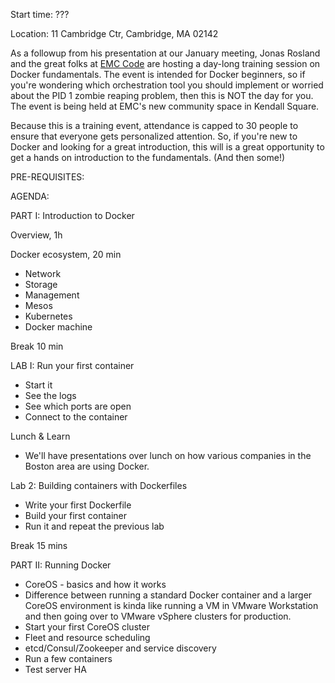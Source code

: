 Start time: ???

Location: 11 Cambridge Ctr, Cambridge, MA 02142


As a followup from his presentation at our January meeting, Jonas Rosland and the great folks at [EMC Code](http://emccode.github.io/) are hosting a day-long training session on Docker fundamentals.  The event is intended for Docker beginners, so if you're wondering which orchestration tool you should implement or worried about the PID 1 zombie reaping problem, then this is NOT the day for you.  The event is being held at EMC's new community space in Kendall Square.

Because this is a training event, attendance is capped to 30 people to ensure that everyone gets personalized attention.  So, if you're new to Docker and looking for a great introduction, this will is a great opportunity to get a hands on introduction to the fundamentals.  (And then some!)

PRE-REQUISITES:



AGENDA:


PART I: Introduction to Docker

Overview, 1h

Docker ecosystem, 20 min
* Network
* Storage
* Management
* Mesos
* Kubernetes
* Docker machine

Break 10 min

LAB I: Run your first container
* Start it
* See the logs
* See which ports are open
* Connect to the container

Lunch & Learn
* We'll have presentations over lunch on how various companies in the Boston area are using Docker.  

Lab 2: Building containers with Dockerfiles
* Write your first Dockerfile
* Build your first container
* Run it and repeat the previous lab

Break 15 mins

PART II: Running Docker

* CoreOS - basics and how it works
* Difference between running a standard Docker container and a larger CoreOS environment is kinda like running a VM in VMware Workstation and then going over to VMware vSphere clusters for production.
* Start your first CoreOS cluster
* Fleet and resource scheduling
* etcd/Consul/Zookeeper and service discovery
* Run a few containers
* Test server HA